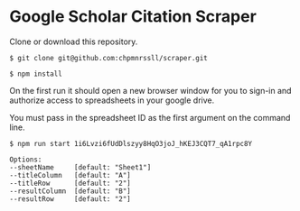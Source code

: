 # Google Scholar Citation Scraper

Clone or download this repository.
```
$ git clone git@github.com:chpmnrssll/scraper.git
```

```
$ npm install
```

On the first run it should open a new browser window for you to sign-in and authorize access to spreadsheets in your google drive.

You must pass in the spreadsheet ID as the first argument on the command line.

```
$ npm run start 1i6Lvzi6fUdDlszyy8HqO3joJ_hKEJ3CQT7_qA1rpc8Y
```
```
Options:
--sheetName     [default: "Sheet1"]
--titleColumn   [default: "A"]
--titleRow      [default: "2"]
--resultColumn  [default: "B"]
--resultRow     [default: "2"]
```
